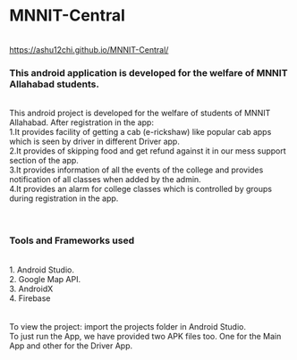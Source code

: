 # MNNIT-Central
<br>https://ashu12chi.github.io/MNNIT-Central/
<h3>This android application is developed for the welfare of MNNIT Allahabad students.</h3>
<br>
This android project is developed for the welfare of students of MNNIT Allahabad. After registration in the app:
<br>1.It provides facility of getting a cab (e-rickshaw) like popular cab apps which is seen by driver in different Driver app.
<br>2.It provides of skipping food and get refund against it in our mess support section of the app. 
<br>3.It provides information of all the events of the college and provides notification of all classes when added by the admin.
<br>4.It provides an alarm for college classes which is controlled by groups during registration in the app.
<br><br><br>
<h3>Tools and Frameworks used</h3>
<br>1. Android Studio.
<br>2. Google Map API.
<br>3. AndroidX
<br>4. Firebase
<br><br>
<br>To view the project: import the projects folder in Android Studio.
<br>To just run the App, we have provided two APK files too. One for the Main App and other for the Driver App.

